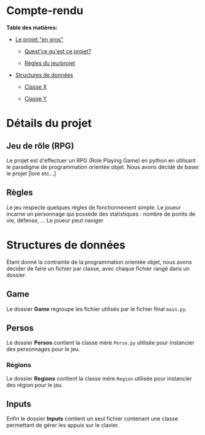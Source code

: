 # Compte-rendu

**__Table des matières:__**

* [Le projet "en gros"](#détails-du-projet)

    - [Quest'ce qu'est ce projet?](#jeu-de-rôle-rpg)

    - [Règles du jeu/projet](#règles)

* [Structures de données](#structures-de-données)

    - [Classe X](#classe-x)

    - [Classe Y](#classe-y)

# Détails du projet

## Jeu de rôle (RPG)

Le projet est d'effectuer un RPG (Role Playing Game) en python en utilisant le paradigme de programmation orientée objet. Nous avons décidé de baser le projet [lore etc...]

## Règles

Le jeu respecte quelques règles de fonctionnement simple. Le joueur incarne un personnage qui possède des statistiques : nombre de points de vie, défense, ... Le joueur peut naviger

# Structures de données

Étant donné la contrainte de la programmation orientée objet, nous avons decider de faire un fichier par classe, avec chaque fichier rangé dans un dossier.

## Game

Le dossier **__Game__** regroupe les fichier utilisés par le fichier final `main.py`. 

## Persos

Le dossier **__Persos__** contient la classe mère `Perso.py` utilisée pour instancier des personnages pour le jeu.

### Régions

Le dossier **__Regions__** contient la classe mère `Region` utilisée pour instancier des région pour le jeu.

## Inputs

Enfin le dossier **__Inputs__** contient un seul fichier contenant une classe permettant de gérer les appuis sur le clavier.
